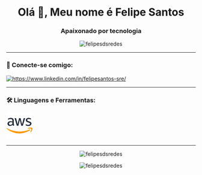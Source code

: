 <h1 align="center">Olá 👋, Meu nome é Felipe Santos</h1>
<h3 align="center">Apaixonado por tecnologia</h3>

<p align="center">
  <img src="https://komarev.com/ghpvc/?username=felipesdsredes&label=Profile%20views&color=0e75b6&style=flat" alt="felipesdsredes" />
</p>

---

### 🔗 Conecte-se comigo:
<p align="left">
  <a href="https://www.linkedin.com/in/felipesantos-sre/" target="blank">
    <img align="center" src="https://cdn.jsdelivr.net/npm/simple-icons@3.0.1/icons/linkedin.svg" alt="https://www.linkedin.com/in/felipesantos-sre/" height="70" width="70" />
  </a>
</p>

---

### 🛠 Linguagens e Ferramentas:
<p align="left">
  <img src="https://raw.githubusercontent.com/devicons/devicon/master/icons/amazonwebservices/amazonwebservices-original-wordmark.svg" alt="aws" width="70" height="70"/>
  <!-- Adicione mais ícones conforme desejar -->
</p>

---

<p align="center">
  <img src="https://github-readme-stats.vercel.app/api/top-langs?username=felipesdsredes&show_icons=true&locale=en&layout=compact" alt="felipesdsredes" />
</p>

<p align="center">
  <img src="https://github-readme-stats.vercel.app/api?username=felipesdsredes&show_icons=true&locale=en" alt="felipesdsredes" />
</p>
